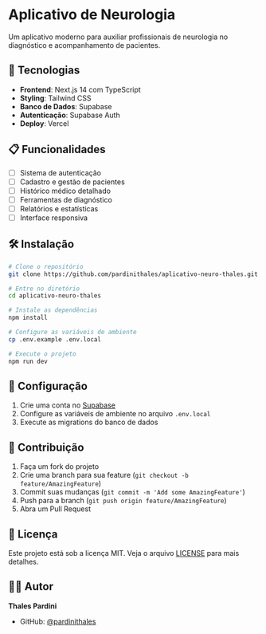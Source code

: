# Aplicativo de Neurologia

Um aplicativo moderno para auxiliar profissionais de neurologia no diagnóstico e acompanhamento de pacientes.

## 🚀 Tecnologias

- **Frontend**: Next.js 14 com TypeScript
- **Styling**: Tailwind CSS
- **Banco de Dados**: Supabase
- **Autenticação**: Supabase Auth
- **Deploy**: Vercel

## 📋 Funcionalidades

- [ ] Sistema de autenticação
- [ ] Cadastro e gestão de pacientes
- [ ] Histórico médico detalhado
- [ ] Ferramentas de diagnóstico
- [ ] Relatórios e estatísticas
- [ ] Interface responsiva

## 🛠️ Instalação

```bash
# Clone o repositório
git clone https://github.com/pardinithales/aplicativo-neuro-thales.git

# Entre no diretório
cd aplicativo-neuro-thales

# Instale as dependências
npm install

# Configure as variáveis de ambiente
cp .env.example .env.local

# Execute o projeto
npm run dev
```

## 📝 Configuração

1. Crie uma conta no [Supabase](https://supabase.com)
2. Configure as variáveis de ambiente no arquivo `.env.local`
3. Execute as migrations do banco de dados

## 🤝 Contribuição

1. Faça um fork do projeto
2. Crie uma branch para sua feature (`git checkout -b feature/AmazingFeature`)
3. Commit suas mudanças (`git commit -m 'Add some AmazingFeature'`)
4. Push para a branch (`git push origin feature/AmazingFeature`)
5. Abra um Pull Request

## 📄 Licença

Este projeto está sob a licença MIT. Veja o arquivo [LICENSE](LICENSE) para mais detalhes.

## 👨‍💻 Autor

**Thales Pardini**
- GitHub: [@pardinithales](https://github.com/pardinithales) 